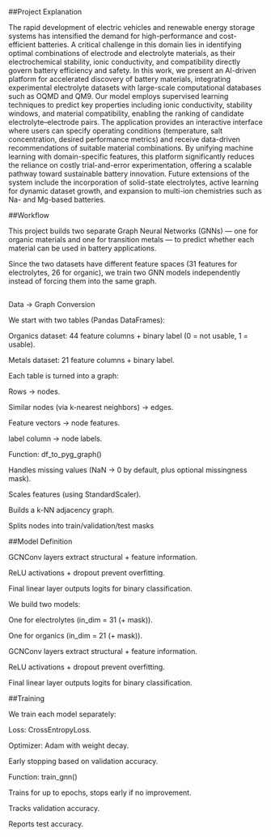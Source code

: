 ##Project Explanation

The rapid development of electric vehicles and renewable energy storage systems has intensified the demand for high-performance and cost-efficient batteries. A critical challenge in this domain lies in identifying optimal combinations of electrode and electrolyte materials, as their electrochemical stability, ionic conductivity, and compatibility directly govern battery efficiency and safety. In this work, we present an AI-driven platform for accelerated discovery of battery materials, integrating experimental electrolyte datasets with large-scale computational databases such as OQMD and QM9. Our model employs supervised learning techniques to predict key properties including ionic conductivity, stability windows, and material compatibility, enabling the ranking of candidate electrolyte–electrode pairs. The application provides an interactive interface where users can specify operating conditions (temperature, salt concentration, desired performance metrics) and receive data-driven recommendations of suitable material combinations. By unifying machine learning with domain-specific features, this platform significantly reduces the reliance on costly trial-and-error experimentation, offering a scalable pathway toward sustainable battery innovation. Future extensions of the system include the incorporation of solid-state electrolytes, active learning for dynamic dataset growth, and expansion to multi-ion chemistries such as Na- and Mg-based batteries.

##Workflow

This project builds two separate Graph Neural Networks (GNNs) — one for organic materials and one for transition metals — to predict whether each material can be used in battery applications.

Since the two datasets have different feature spaces (31 features for electrolytes, 26 for organic), we train two GNN models independently instead of forcing them into the same graph.

##

Data → Graph Conversion

We start with two tables (Pandas DataFrames):

Organics dataset: 44 feature columns + binary label (0 = not usable, 1 = usable).

Metals dataset: 21 feature columns + binary label.

Each table is turned into a graph:

Rows → nodes.

Similar nodes (via k-nearest neighbors) → edges.

Feature vectors → node features.

label column → node labels.

Function: df_to_pyg_graph()

Handles missing values (NaN → 0 by default, plus optional missingness mask).

Scales features (using StandardScaler).

Builds a k-NN adjacency graph.

Splits nodes into train/validation/test masks

##Model Definition

GCNConv layers extract structural + feature information.

ReLU activations + dropout prevent overfitting.

Final linear layer outputs logits for binary classification.

We build two models:

One for electrolytes (in_dim = 31 (+ mask)).

One for organics (in_dim = 21 (+ mask)).

GCNConv layers extract structural + feature information.

ReLU activations + dropout prevent overfitting.

Final linear layer outputs logits for binary classification.

##Training

We train each model separately:

Loss: CrossEntropyLoss.

Optimizer: Adam with weight decay.

Early stopping based on validation accuracy.

Function: train_gnn()

Trains for up to epochs, stops early if no improvement.

Tracks validation accuracy.

Reports test accuracy.

